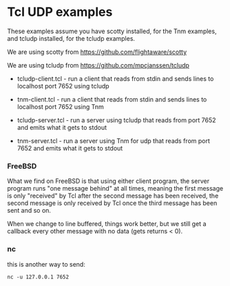 # Tcl UDP examples

These examples assume you have scotty installed, for the Tnm examples, and tcludp installed, for the tcludp examples.

We are using scotty from https://github.com/flightaware/scotty

We are using tcludp from https://github.com/mpcjanssen/tcludp

* tcludp-client.tcl - run a client that reads from stdin and sends lines to localhost port 7652 using tcludp

* tnm-client.tcl - run a client that reads from stdin and sends lines to localhost port 7652 using Tnm

* tcludp-server.tcl - run a server using tcludp that reads from port 7652 and emits what it gets to stdout

* tnm-server.tcl - run a server using Tnm for udp that reads from port 7652 and emits what it gets to stdout


### FreeBSD

What we find on FreeBSD is that using either client program, the server program runs "one message behind" at all times, meaning the first message is only "received" by Tcl after the second message has been received, the second message is only received by Tcl once the third message has been sent and so on.

When we change to line buffered, things work better, but we still get a callback every other message with no data (gets returns < 0).

### nc

this is another way to send:

```
nc -u 127.0.0.1 7652
```

